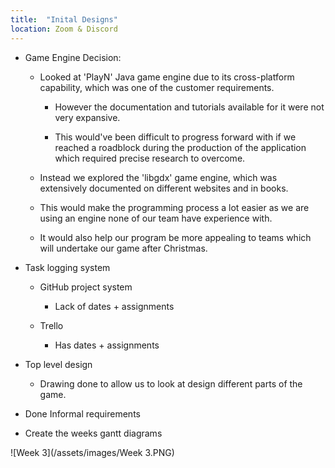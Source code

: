 ```yaml
---
title:  "Inital Designs"
location: Zoom & Discord
---
```


-   Game Engine Decision:

    -   Looked at 'PlayN' Java game engine due to its cross-platform capability, which was one of the customer requirements. 

        -   However the documentation and tutorials available for it were not very expansive.

        -   This would've been difficult to progress forward with if we reached a roadblock during the production of the application which required precise research to overcome.

    -   Instead we explored the 'libgdx' game engine, which was extensively documented on different websites and in books.

    -   This would make the programming process a lot easier as we are using an engine none of our team have experience with.

    -   It would also help our program be more appealing to teams which will undertake our game after Christmas.

-   Task logging system

    -   GitHub project system

        -   Lack of dates + assignments

    -   Trello

        -   Has dates + assignments

-   Top level design

    -   Drawing done to allow us to look at design different parts of the game.

-   Done Informal requirements
-   Create the weeks gantt  diagrams

![Week 3](/assets/images/Week 3.PNG)